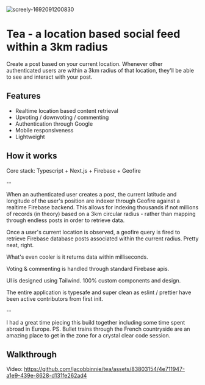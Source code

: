 
![screely-1692091200830](https://github.com/jacobbinnie/tea/assets/83803154/f24db66d-1475-4ff4-be49-c554311f6e44)


# Tea - a location based social feed within a 3km radius

Create a post based on your current location. Whenever other authenticated users are within a 3km radius of that location, they'll be able to see and interact with your post.

## Features

- Realtime location based content retrieval
- Upvoting / downvoting / commenting
- Authentication through Google
- Mobile responsiveness
- Lightweight

## How it works

Core stack: Typescript + Next.js + Firebase + Geofire

--

When an authenticated user creates a post, the current latitude and longitude of the user's position are indexer through Geofire against a realtime Firebase backend. This allows for indexing thousands if not millions of records (in theory) based on a 3km circular radius - rather than mapping through endless posts in order to retrieve data.

Once a user's current location is observed, a geofire query is fired to retrieve Firebase database posts associated within the current radius. Pretty neat, right.

What's even cooler is it returns data within milliseconds.

Voting & commenting is handled through standard Firebase apis.

UI is designed using Tailwind. 100% custom components and design.

The entire application is typesafe and super clean as eslint / prettier have been active contributors from first init.

--

I had a great time piecing this build together including some time spent abroad in Europe. PS. Bullet trains through the French countryside are an amazing place to get in the zone for a crystal clear code session.
## Walkthrough


Video:
https://github.com/jacobbinnie/tea/assets/83803154/4e711947-a1e9-439e-8628-d131fe262ad4
